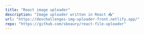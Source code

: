 ```yaml
---
title: "React image uploader"
description: "Image uploader written in React 📤"
url: "https://devchallenges-img-uploader-front.netlify.app/"
repo: "https://github.com/sbeaury/react-file-uploader"
---
```

